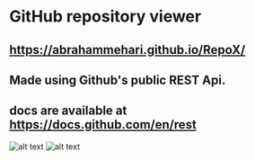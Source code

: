 #   GitHub repository viewer

## https://abrahammehari.github.io/RepoX/
## 
## Made using Github's public REST Api.
## docs are available at  https://docs.github.com/en/rest

![alt text](https://github.com/AbrahamMehari/RepoX/blob/main/desc/profile_image.png?raw=true)
![alt text](https://github.com/AbrahamMehari/RepoX/blob/main/desc/repositoriesDetails.png?raw=true)
